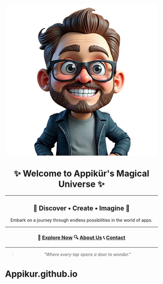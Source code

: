 <div align="center">

![Appikür Logo](logo.png)

# ✨ Welcome to Appikür's Magical Universe ✨

---

## 🌟 Discover • Create • Imagine 🌟

Embark on a journey through endless possibilities in the world of apps.

---

### 🚀 [Explore Now](https://mactr.github.io/Appikur/) 🔍 [About Us](https://github.com/MACtr) 📞 [Contact](mailto:appikur.studio@gmail.com)

---

> *"Where every tap opens a door to wonder."*

</div>

# Appikur.github.io

